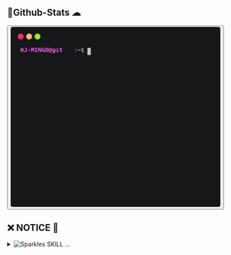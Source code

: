 ## 🌈Github-Stats ☁
<div><button><img src="https://github.com/HJ-MINGO/github-stats-terminal-style/raw/master/github_stats.svg" alt="로고버튼"></button></div>
<!--
**HJ-MINGO/HJ-MINGO** is a ✨ _special_ ✨ repository because its `README.md` (this file) appears on your GitHub profile.

Here are some ideas to get you started:

- 🔭 I’m currently working on ...
- 🌱 I’m currently learning ...
- 👯 I’m looking to collaborate on ...
- 🤔 I’m looking for help with ...
- 💬 Ask me about ...
- 📫 How to reach me: ...
- 😄 Pronouns: ...
- ⚡ Fun fact: ...
-->
<!--<img src="https://github.com/HJ-MINGO/HJ-MINGO/raw/main/logo/MINGO_LOGO.gif" width=54% text-aligth="center" alt="로고"> -->
## ❌ NOTICE 🚫
<div>
  <details>
    <summary>
      <img src="https://raw.githubusercontent.com/Tarikul-Islam-Anik/Animated-Fluent-Emojis/master/Emojis/Activities/Sparkles.png" alt="Sparkles" width="2%" /> SKILL ... 
    </summary>
      <!-- Backend -->
      <p><strong>Backend</strong></p>
      <img src="https://img.shields.io/badge/Java-007396?style=for-the-badge&logo=Java&logoColor=white">
      <img src="https://img.shields.io/badge/Spring-236DB33F?style=for-the-badge&logo=spring&logoColor=white">
      <img src="https://img.shields.io/badge/SpringBoot-6DB33F?style=for-the-badge&logo=springboot&logoColor=white">
      <!-- Frontend -->
      <p><strong>Frontend</strong></p>
      <img src="https://img.shields.io/badge/JavaScript-F7DF1E?style=for-the-badge&logo=javascript&logoColor=white">
      <img src="https://img.shields.io/badge/WebSquare-blue" width="100px">
      <!-- Database -->
      <p><strong>Database</strong></p>
      <img src="https://img.shields.io/badge/Oracle-F80000?style=for-the-badge&logo=oracle&logoColor=white">
      <img src="https://img.shields.io/badge/Redis-FF4438?style=for-the-badge&logo=redis&logoColor=white">
      <img src="https://img.shields.io/badge/MySQL-4479A1?style=for-the-badge&logo=mysql&logoColor=white">
      <img src="https://img.shields.io/badge/PostgreSql-4169E1?style=for-the-badge&logo=postgresql&logoColor=white">
      <!-- Server -->
      <p><strong>Server</strong></p>
      <img src="https://img.shields.io/badge/Linux-FCC624?style=for-the-badge&logo=linux&logoColor=white">
      <img src="https://img.shields.io/badge/Ubuntu-E95420?style=for-the-badge&logo=ubuntu&logoColor=white">
      <img src="https://img.shields.io/badge/Tomcat-F8DC75?style=for-the-badge&logo=apachetomcat&logoColor=black">
      <img src="https://img.shields.io/badge/Apache-D22128?style=for-the-badge&logo=apache&logoColor=white">
      <!-- Version -->
      <p><strong>Version Control</strong></p>
      <img src="https://img.shields.io/badge/Git-F05032?style=for-the-badge&logo=git&logoColor=white">
      <img src="https://img.shields.io/badge/GitHub-181717?style=for-the-badge&logo=github&logoColor=white">
      <img src="https://img.shields.io/badge/GitLab-FC6D26?style=for-the-badge&logo=gitlab&logoColor=white">
      <!-- CI/CD -->
      <p><strong>CI/CD</strong></p>
      <img src="https://img.shields.io/badge/Jenkins-D24939?style=for-the-badge&logo=jenkins&logoColor=white">
      <!-- Others -->
      <p><strong>Others</strong></p>
      <img src="https://img.shields.io/badge/Docker-2496ED?style=for-the-badge&logo=docker&logoColor=white">
    
  </details>
</div>
